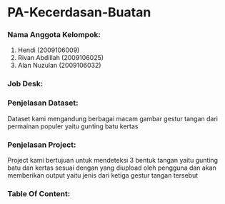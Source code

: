 # PA-Kecerdasan-Buatan

### Nama Anggota Kelompok:
1. Hendi (2009106009)
2. Rivan Abdillah (2009106025)
3. Alan Nuzulan (2009106032)

### Job Desk:


### Penjelasan Dataset:
Dataset kami mengandung berbagai macam gambar gestur tangan dari permainan populer yaitu gunting batu kertas

### Penjelasan Project:
Project kami bertujuan untuk mendeteksi 3 bentuk tangan yaitu gunting batu dan kertas sesuai dengan yang diupload
oleh pengguna dan akan memberikan output yaitu jenis dari ketiga gestur tangan tersebut

### Table Of Content:
